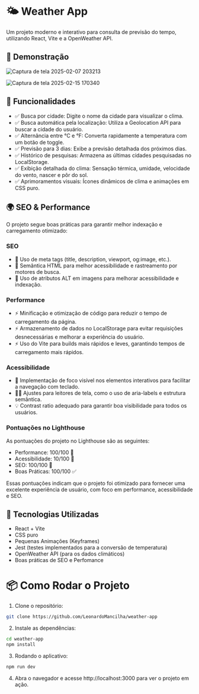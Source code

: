 # 🌤️ Weather App
Um projeto moderno e interativo para consulta de previsão do tempo, utilizando React, Vite e a OpenWeather API.

## 📸 Demonstração

![Captura de tela 2025-02-07 203213](https://github.com/user-attachments/assets/ec3054bd-a596-4a46-8856-252c29df75f8)

![Captura de tela 2025-02-15 170340](https://github.com/user-attachments/assets/6ba12400-8ec6-4617-b011-a505fe04535f)

## 📌 Funcionalidades
- ✅ Busca por cidade: Digite o nome da cidade para visualizar o clima.
- ✅ Busca automática pela localização: Utiliza a Geolocation API para buscar a cidade do usuário.
- ✅ Alternância entre °C e °F: Converta rapidamente a temperatura com um botão de toggle.
- ✅ Previsão para 3 dias: Exibe a previsão detalhada dos próximos dias.
- ✅ Histórico de pesquisas: Armazena as últimas cidades pesquisadas no LocalStorage.
- ✅ Exibição detalhada do clima: Sensação térmica, umidade, velocidade do vento, nascer e pôr do sol.
- ✅ Aprimoramentos visuais: Ícones dinâmicos de clima e animações em CSS puro.

## 🌍 SEO & Performance
O projeto segue boas práticas para garantir melhor indexação e carregamento otimizado:

### SEO
- 🔹 Uso de meta tags (title, description, viewport, og:image, etc.).
- 🔹 Semântica HTML para melhor acessibilidade e rastreamento por motores de busca.
- 🔹 Uso de atributos ALT em imagens para melhorar acessibilidade e indexação.

### Performance
- ⚡ Minificação e otimização de código para reduzir o tempo de carregamento da página.
- ⚡ Armazenamento de dados no LocalStorage para evitar requisições desnecessárias e melhorar a experiência do usuário.
- ⚡ Uso do Vite para builds mais rápidos e leves, garantindo tempos de carregamento mais rápidos.

### Acessibilidade
- 🔑 Implementação de foco visível nos elementos interativos para facilitar a navegação com teclado.
- 🧑‍🦯 Ajustes para leitores de tela, como o uso de aria-labels e estrutura semântica.
- 💡 Contrast ratio adequado para garantir boa visibilidade para todos os usuários.

### Pontuações no Lighthouse
As pontuações do projeto no Lighthouse são as seguintes:

- Performance: 100/100 🚀
- Acessibilidade: 10/100 🌟
- SEO: 100/100 🏅
- Boas Práticas: 100/100 ✅

Essas pontuações indicam que o projeto foi otimizado para fornecer uma excelente experiência de usuário, com foco em performance, acessibilidade e SEO.

## 🚀 Tecnologias Utilizadas
- React + Vite
- CSS puro 
- Pequenas Animações (Keyframes)
- Jest (testes implementados para a conversão de temperatura)
- OpenWeather API (para os dados climáticos)
- Boas práticas de SEO e Perfomance

# 📦 Como Rodar o Projeto
1. Clone o repositório:

```bash
git clone https://github.com/LeonardoMancilha/weather-app
```

2. Instale as dependências:

```bash
cd weather-app
npm install
```

3. Rodando o aplicativo:

```bash
npm run dev
```

4. Abra o navegador e acesse http://localhost:3000 para ver o projeto em ação.
